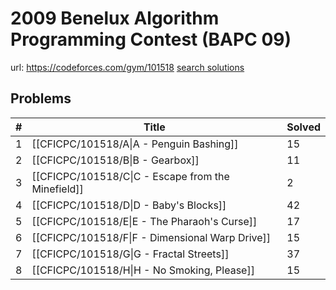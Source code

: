 # 2009 Benelux Algorithm Programming Contest (BAPC 09)

url: https://codeforces.com/gym/101518
[search solutions](https://www.google.com/search?q=Solution+OR+題解+2009+Benelux+Algorithm+Programming+Contest+(BAPC+09))

## Problems

| # | Title | Solved |
| --- | --- | --- |
|1|[[CFICPC/101518/A\|A - Penguin Bashing]]|15|
|2|[[CFICPC/101518/B\|B - Gearbox]]|11|
|3|[[CFICPC/101518/C\|C - Escape from the Minefield]]|2|
|4|[[CFICPC/101518/D\|D - Baby's Blocks]]|42|
|5|[[CFICPC/101518/E\|E - The Pharaoh's Curse]]|17|
|6|[[CFICPC/101518/F\|F - Dimensional Warp Drive]]|15|
|7|[[CFICPC/101518/G\|G - Fractal Streets]]|37|
|8|[[CFICPC/101518/H\|H - No Smoking, Please]]|15|
